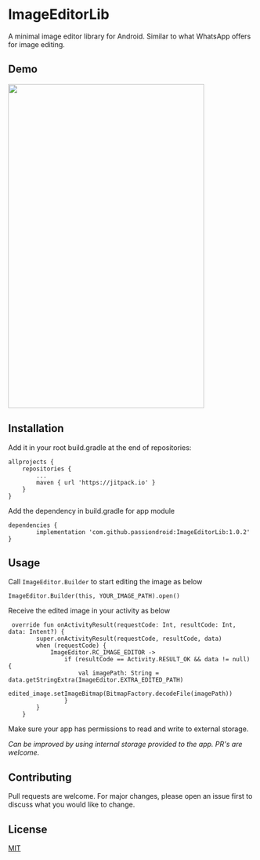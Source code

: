 # ImageEditorLib

A minimal image editor library for Android. Similar to what WhatsApp offers for image editing.

## Demo
<img src="demo.gif" width="400" height="660">

## Installation

Add it in your root build.gradle at the end of repositories:

	allprojects {
		repositories {
			...
			maven { url 'https://jitpack.io' }
		}
	}


Add the dependency in build.gradle for app module

	dependencies {
	        implementation 'com.github.passiondroid:ImageEditorLib:1.0.2'
	}

## Usage

Call `ImageEditor.Builder` to start editing the image as below
```
ImageEditor.Builder(this, YOUR_IMAGE_PATH).open()
```

Receive the edited image in your activity as below
```
 override fun onActivityResult(requestCode: Int, resultCode: Int, data: Intent?) {
        super.onActivityResult(requestCode, resultCode, data)
        when (requestCode) {
            ImageEditor.RC_IMAGE_EDITOR ->
                if (resultCode == Activity.RESULT_OK && data != null) {
                    val imagePath: String = data.getStringExtra(ImageEditor.EXTRA_EDITED_PATH)
                    edited_image.setImageBitmap(BitmapFactory.decodeFile(imagePath))
                }
        }
    }
```

Make sure your app has permissions to read and write to external storage.

*Can be improved by using internal storage provided to the app. PR's are welcome.*

## Contributing
Pull requests are welcome. For major changes, please open an issue first to discuss what you would like to change.

## License
[MIT](https://choosealicense.com/licenses/mit/)
